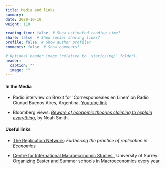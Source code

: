 ```yaml
---
title: Media and links
summary:
date: 2020-10-10
weight: 110

reading_time: false  # Show estimated reading time?
share: false  # Show social sharing links?
profile: false  # Show author profile?
comments: false  # Show comments?

# Optional header image (relative to `static/img/` folder).
header:
  caption: ""
  image: ""
---
```

#### In the Media

* Radio interview on Brexit for 'Corresponseales en Linea' on Radio Ciudad Buenos Aires, Argentina. <a href="https://www.youtube.com/embed/NYGaAnNQyoc?autoplay=1&auto_play=true">Youtube link</a>

* Bloomberg views: <a href="https://www.bloomberg.com/opinion/articles/2019-04-23/modern-monetary-theory-austrian-economics-deserve-skepticism">*Beware of economic theories claiming to explain everything*</a>, by Noah Smith. 



#### Useful links

* <a href="https://replicationnetwork.com">The Replication Network</a>: *Furthering the practice of replication in Economics* 

* <a href="https://www.surrey.ac.uk/centre-international-macroeconomic-studies-cims">Centre for International Macroeconomic Studies </a>, University of Surrey: Organizing Easter and Summer schools in Macroeconomics every year.


